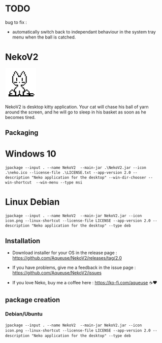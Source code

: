 # TODO

bug to fix :
   * automatically switch back to independant behaviour in the system tray menu when the ball is catched.

# NekoV2

![Neko](https://github.com/Aqueuse/NekoV2/blob/master/icon.png)

NekoV2 is desktop kitty application. Your cat will chase his ball of yarn around the screen,
and he will go to sleep in his basket as soon as he becomes tired.

## Packaging

# Windows 10
```
jpackage --input . --name NekoV2  --main-jar .\NekoV2.jar --icon .\neko.ico --license-file .\LICENSE.txt --app-version 2.0 --description "Neko application for the desktop" --win-dir-chooser --win-shortcut  --win-menu --type msi
```

# Linux Debian
```
jpackage --input . --name NekoV2  --main-jar NekoV2.jar --icon icon.png --linux-shortcut --license-file LICENSE --app-version 2.0 --description "Neko application for the desktop" --type deb
```


## Installation 

* Download installer for your OS in the release page : https://github.com/Aqueuse/NekoV2/releases/tag/2.0

* If you have problems, give me a feedback in the issue page : https://github.com/Aqueuse/NekoV2/issues

* If you love Neko, buy me a coffee here : https://ko-fi.com/aqueuse  ☕❤


## package creation

### Debian/Ubuntu

```jpackage --input . --name NekoV2  --main-jar NekoV2.jar --icon icon.png --linux-shortcut --license-file LICENSE --app-version 2.0 --description "Neko application for the desktop" --type deb```
